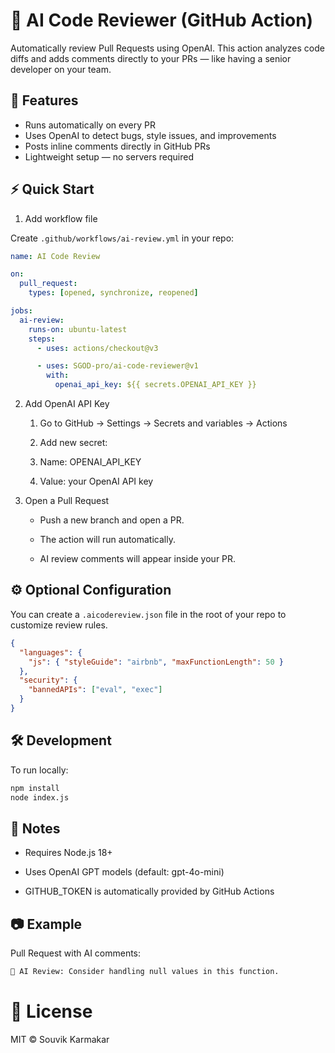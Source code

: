 
# 🤖 AI Code Reviewer (GitHub Action)
Automatically review Pull Requests using OpenAI.
This action analyzes code diffs and adds comments directly to your PRs — like having a senior developer on your team.

## 🚀 Features

* Runs automatically on every PR
* Uses OpenAI to detect bugs, style issues, and improvements
* Posts inline comments directly in GitHub PRs
* Lightweight setup — no servers required

## ⚡ Quick Start

1. Add workflow file


Create `.github/workflows/ai-review.yml` in your repo:

``` yaml
name: AI Code Review

on:
  pull_request:
    types: [opened, synchronize, reopened]

jobs:
  ai-review:
    runs-on: ubuntu-latest
    steps:
      - uses: actions/checkout@v3

      - uses: SGOD-pro/ai-code-reviewer@v1
        with:
          openai_api_key: ${{ secrets.OPENAI_API_KEY }}
```
2. Add OpenAI API Key
     1. Go to GitHub → Settings → Secrets and variables → Actions

     2. Add new secret:

     3. Name: OPENAI_API_KEY

     4. Value: your OpenAI API key

3. Open a Pull Request

     * Push a new branch and open a PR.

     * The action will run automatically.

     * AI review comments will appear inside your PR.

## ⚙️ Optional Configuration

You can create a `.aicodereview.json` file in the root of your repo to customize review rules.

``` json
{
  "languages": {
    "js": { "styleGuide": "airbnb", "maxFunctionLength": 50 }
  },
  "security": {
    "bannedAPIs": ["eval", "exec"]
  }
}
```
## 🛠️ Development

To run locally:

``` bash
npm install
node index.js

```

## 📌 Notes

* Requires Node.js 18+

* Uses OpenAI GPT models (default: gpt-4o-mini)

* GITHUB_TOKEN is automatically provided by GitHub Actions

## 📷 Example

Pull Request with AI comments:
``` txt
🤖 AI Review: Consider handling null values in this function.

```

# 📄 License

MIT © Souvik Karmakar